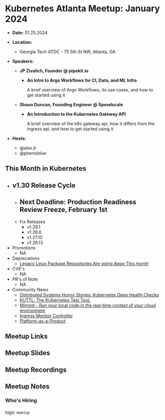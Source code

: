 # Kubernetes Atlanta Meetup: January 2024<!--Month Year-->

- **Date:** 01.25.2024<!--date as MM.DD.YYYY-->
- **Location:**
    - Georgia Tech ATDC - 75 5th St NW, Atlanta, GA
- **Speakers:**
    - **JP Zivalich, Founder @ pipekit.io** <!--presenter name @ company-->
        
        - **An Intro to Argo Workflows for CI, Data, and ML Infra**<!--presentation title-->

            A brief overview of Argo Workflows, its use cases, and how to get started using it
            
    - **Shaun Duncan, Founding Engineer @ Speedscale** <!--presenter name @ company-->
        
        - **An Introduction to the Kubernetes Gateway API**<!--presentation title-->

            A brief overview of the k8s gateway api, how it differs from the ingress api, and how to get started using it
            
- **Hosts:**
    - @alex.b
    - @phenixblue

## This Month in Kubernetes

- v1.30 Release Cycle <!-- Link to latest release for the current K8s release cycle -->
    - 
    - Next Deadline: Production Readiness Review Freeze, February 1st<!-- Date and general description for the next release cycle deadline -->
        - 
    - Fix Releases <!-- List of latest fix releases for supported/maintained Kubernetes version -->
        - v1.29.1
        - v1.28.6
        - v1.27.10
        - v1.26.13
- Promotions <!-- List of any interesting feature/API promotions -->
    - NA
- Deprecations <!-- List of any interesting feature/API deprecations -->
    - [Legacy Linux Package Repositories Are going Away This month](https://kubernetes.io/blog/2023/08/31/legacy-package-repository-deprecation/)
- CVE's <!-- List of any Kubernetes related CVE's -->
    - NA
- PR's of Note <!-- List of any interesting PR's to the Kubernetes project (use lwkd.io) -->
    - NA
- Community News <!-- List of any interesting news from the Kubernetes community/ecosystem -->
    - [Distributed Systems Horror Stories: Kubernetes Deep Health Checks](https://encore.dev/blog/horror-stories-k8s?utm_source=hs_email&utm_medium=email&_hsenc=p2ANqtz--9YCGfKPMMFY8ZIEq98-x2B80zaPDqr5Nw5l1Iw2lSXHCeupR47oGP-1O_rYkzTr_jDPej)
    - [KUTTL: The KUbernetes Test TooL](https://kuttl.dev)
    - [Mirrord - Run your local code in the real-time context of your cloud environment](https://mirrord.dev)
    - [Ingress Monitor Controller](https://github.com/stakater/IngressMonitorController)
    - [Platform-as-a-Product](https://www.infracloud.io/blogs/taking-product-approach-to-building-platforms/?utm_source=hs_email&utm_medium=email&_hsenc=p2ANqtz---f1tOQ5XvnYgBZqWcRAsnnikvWXU9zS6jgm9f_bvVEdv9RE_J90IYTBGfyXzhu_yVClgk)

## Meetup Links

## Meetup Slides

## Meetup Recordings

## Meetup Notes

### Who's Hiring 

<!--Company Name: Positions hiring for (link to hiring page), Contact Name/email/etc-->

###### tags: `meetup` <!--Add additional tags for `year`, `month` and anything else pertinent-->